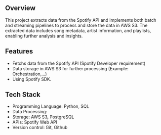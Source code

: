 ## Overview

This project extracts data from the Spotify API and implements both batch and streaming pipelines to process and store the data in AWS S3. The extracted data includes song metadata, artist information, and playlists, enabling further analysis and insights.

## Features

- Fetchs data from the Spotify API (Spotify Developer requirement)
- Data storage in AWS S3 for further processing (Example: Orchestration,...)
- Using Spotify SDK.

## Tech Stack

- Programming Language: Python, SQL
- Data Processing:
- Storage: AWS S3, PostgreSQL
- APIs: Spotify Web API
- Version control: Git, Github
